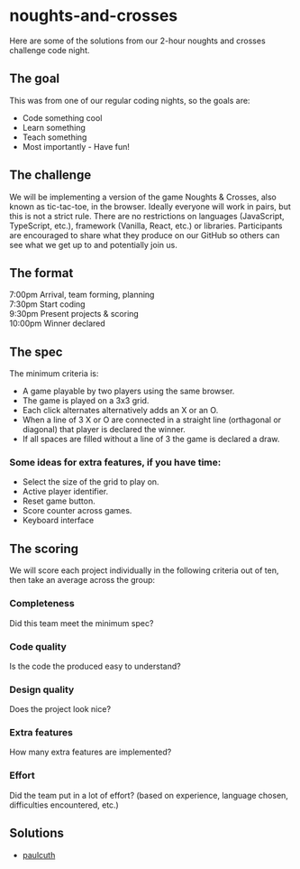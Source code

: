 # noughts-and-crosses

Here are some of the solutions from our 2-hour noughts and crosses challenge code night.

## The goal
This was from one of our regular coding nights, so the goals are:
- Code something cool
- Learn something
- Teach something
- Most importantly - Have fun! 
 
## The challenge
We will be implementing a version of the game Noughts & Crosses, also known as tic-tac-toe, in the browser. Ideally everyone will work in pairs, but this is not a strict rule. There are no restrictions on languages (JavaScript, TypeScript, etc.), framework (Vanilla, React, etc.) or libraries. Participants are encouraged to share what they produce on our GitHub so others can see what we get up to and potentially join us.

## The format
7:00pm Arrival, team forming, planning  
7:30pm Start coding  
9:30pm Present projects & scoring  
10:00pm Winner declared

## The spec
The minimum criteria is:
- A game playable by two players using the same browser.
- The game is played on a 3x3 grid.
- Each click alternates alternatively adds an X or an O.
- When a line of 3 X or O are connected in a straight line (orthagonal or diagonal) that player is declared the winner.
- If all spaces are filled without a line of 3 the game is declared a draw. 

### Some ideas for extra features, if you have time:
- Select the size of the grid to play on.
- Active player identifier.
- Reset game button.
- Score counter across games.
- Keyboard interface

## The scoring
We will score each project individually in the following criteria out of ten, then take an average across the group:

### Completeness
Did this team meet the minimum spec?

### Code quality 
Is the code the produced easy to understand? 

### Design quality 
Does the project look nice?

### Extra features 
How many extra features are implemented?

### Effort
Did the team put in a lot of effort? (based on experience, language chosen, difficulties encountered, etc.)


## Solutions
- [paulcuth](./paulcuth)
